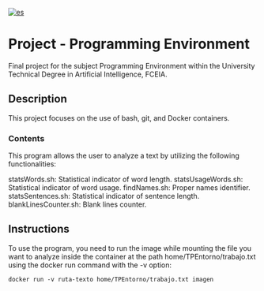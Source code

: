 [![es](https://img.shields.io/badge/lang-es-aquamarine.svg)](https://github.com/enzoferrari1/Trabajo_Final_Entorno/blob/master/README.es.md)

# Project - Programming Environment
Final project for the subject Programming Environment within the University Technical Degree in Artificial Intelligence, FCEIA.

## Description
This project focuses on the use of bash, git, and Docker containers.

### Contents
This program allows the user to analyze a text by utilizing the following functionalities:

statsWords.sh: Statistical indicator of word length.
statsUsageWords.sh: Statistical indicator of word usage.
findNames.sh: Proper names identifier.
statsSentences.sh: Statistical indicator of sentence length.
blankLinesCounter.sh: Blank lines counter.

## Instructions
To use the program, you need to run the image while mounting the file you want to analyze inside the container at the path home/TPEntorno/trabajo.txt using the docker run command with the -v option:
```
docker run -v ruta-texto home/TPEntorno/trabajo.txt imagen
```
